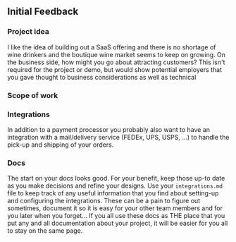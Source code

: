 ## Initial Feedback 

### Project idea
I like the idea of building out a SaaS offering and there is no shortage of wine drinkers and the boutique wine market seems to keep on growing. On the business side, how might you go about attracting customers? This isn't required for the project or demo, but would show potential employers that you gave thought to business considerations as well as technical

### Scope of work

### Integrations
In addition to a payment processor you probably also want to have an integration with a mail/delivery service (FEDEx, UPS, USPS, ...) to handle the pick-up and shipping of your orders.

### Docs
The start on your docs looks good. For your benefit, keep those up-to date as you make decisions and refine your designs. Use your `integrations.md` file to keep track of any useful information that you find about setting-up and configuring the integrations. These can be a pain to figure out sometimes, document it so it is easy for your other team members and for you later when you forget... If you all use these docs as THE place that you put any and all documentation about your project, it will be easier for you all to stay on the same page.
